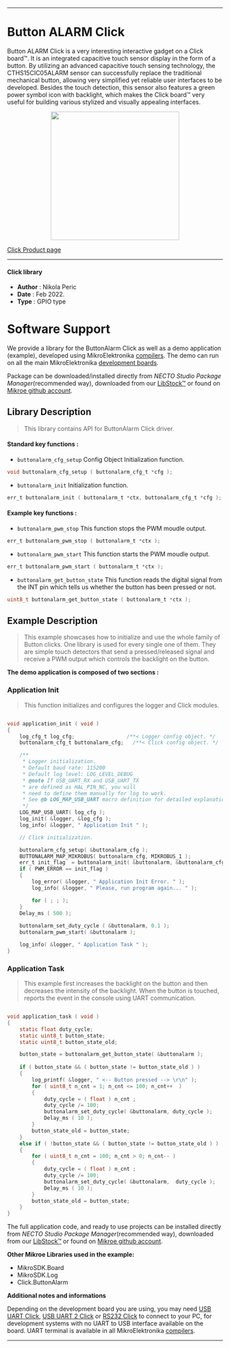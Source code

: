 
---
# Button ALARM Click

Button ALARM Click is a very interesting interactive gadget on a Click board™. It is an integrated capacitive touch sensor display in the form of a button. By utilizing an advanced capacitive touch sensing technology, the CTHS15CIC05ALARM sensor can successfully replace the traditional mechanical button, allowing very simplified yet reliable user interfaces to be developed. Besides the touch detection, this sensor also features a green power symbol icon with backlight, which makes the Click board™ very useful for building various stylized and visually appealing interfaces.

<p align="center">
  <img src="https://download.mikroe.com/images/click_for_ide/button_alarm_click.png" height=300px>
</p>

[Click Product page](https://www.mikroe.com/button-alarm-click)

---


#### Click library

- **Author**        : Nikola Peric
- **Date**          : Feb 2022.
- **Type**          : GPIO type


# Software Support

We provide a library for the ButtonAlarm Click
as well as a demo application (example), developed using MikroElektronika
[compilers](https://www.mikroe.com/necto-studio).
The demo can run on all the main MikroElektronika [development boards](https://www.mikroe.com/development-boards).

Package can be downloaded/installed directly from *NECTO Studio Package Manager*(recommended way), downloaded from our [LibStock&trade;](https://libstock.mikroe.com) or found on [Mikroe github account](https://github.com/MikroElektronika/mikrosdk_click_v2/tree/master/clicks).

## Library Description

> This library contains API for ButtonAlarm Click driver.

#### Standard key functions :

- `buttonalarm_cfg_setup` Config Object Initialization function.
```c
void buttonalarm_cfg_setup ( buttonalarm_cfg_t *cfg );
```

- `buttonalarm_init` Initialization function.
```c
err_t buttonalarm_init ( buttonalarm_t *ctx, buttonalarm_cfg_t *cfg );
```

#### Example key functions :

- `buttonalarm_pwm_stop` This function stops the PWM moudle output.
```c
err_t buttonalarm_pwm_stop ( buttonalarm_t *ctx );
```

- `buttonalarm_pwm_start` This function starts the PWM moudle output.
```c
err_t buttonalarm_pwm_start ( buttonalarm_t *ctx );
```

- `buttonalarm_get_button_state` This function reads the digital signal from the INT pin which tells us whether the button has been pressed or not.
```c
uint8_t buttonalarm_get_button_state ( buttonalarm_t *ctx );
```

## Example Description

> This example showcases how to initialize and use the whole family of Button clicks. 
> One library is used for every single one of them. They are simple touch detectors that send 
> a pressed/released signal and receive a PWM output which controls the backlight on the button.

**The demo application is composed of two sections :**

### Application Init

> This function initializes and configures the logger and Click modules.

```c

void application_init ( void )  
{
    log_cfg_t log_cfg;                 /**< Logger config object. */
    buttonalarm_cfg_t buttonalarm_cfg;   /**< Click config object. */

    /** 
     * Logger initialization.
     * Default baud rate: 115200
     * Default log level: LOG_LEVEL_DEBUG
     * @note If USB_UART_RX and USB_UART_TX 
     * are defined as HAL_PIN_NC, you will 
     * need to define them manually for log to work. 
     * See @b LOG_MAP_USB_UART macro definition for detailed explanation.
     */
    LOG_MAP_USB_UART( log_cfg );
    log_init( &logger, &log_cfg );
    log_info( &logger, " Application Init " );

    // Click initialization.

    buttonalarm_cfg_setup( &buttonalarm_cfg );
    BUTTONALARM_MAP_MIKROBUS( buttonalarm_cfg, MIKROBUS_1 );
    err_t init_flag  = buttonalarm_init( &buttonalarm, &buttonalarm_cfg );
    if ( PWM_ERROR == init_flag ) 
    {
        log_error( &logger, " Application Init Error. " );
        log_info( &logger, " Please, run program again... " );

        for ( ; ; );
    }
    Delay_ms ( 500 );
    
    buttonalarm_set_duty_cycle ( &buttonalarm, 0.1 );
    buttonalarm_pwm_start( &buttonalarm );

    log_info( &logger, " Application Task " );
}

```

### Application Task

> This example first increases the backlight on the button and then decreases the intensity of the
> backlight. When the button is touched,  
> reports the event in the console using UART communication.

```c

void application_task ( void ) 
{
    static float duty_cycle;
    static uint8_t button_state;
    static uint8_t button_state_old;

    button_state = buttonalarm_get_button_state( &buttonalarm );
    
    if ( button_state && ( button_state != button_state_old ) ) 
    {
        log_printf( &logger, " <-- Button pressed --> \r\n" );
        for ( uint8_t n_cnt = 1; n_cnt <= 100; n_cnt++  )
        {
            duty_cycle = ( float ) n_cnt ;
            duty_cycle /= 100;
            buttonalarm_set_duty_cycle( &buttonalarm, duty_cycle );
            Delay_ms ( 10 );
        }
        button_state_old = button_state;
    } 
    else if ( !button_state && ( button_state != button_state_old ) ) 
    {
        for ( uint8_t n_cnt = 100; n_cnt > 0; n_cnt-- )
        {
            duty_cycle = ( float ) n_cnt ;
            duty_cycle /= 100;
            buttonalarm_set_duty_cycle( &buttonalarm,  duty_cycle );
            Delay_ms ( 10 );
        }
        button_state_old = button_state;
    }
}

```

The full application code, and ready to use projects can be installed directly from *NECTO Studio Package Manager*(recommended way), downloaded from our [LibStock&trade;](https://libstock.mikroe.com) or found on [Mikroe github account](https://github.com/MikroElektronika/mikrosdk_click_v2/tree/master/clicks).

**Other Mikroe Libraries used in the example:**

- MikroSDK.Board
- MikroSDK.Log
- Click.ButtonAlarm

**Additional notes and informations**

Depending on the development board you are using, you may need
[USB UART Click](https://www.mikroe.com/usb-uart-click),
[USB UART 2 Click](https://www.mikroe.com/usb-uart-2-click) or
[RS232 Click](https://www.mikroe.com/rs232-click) to connect to your PC, for
development systems with no UART to USB interface available on the board. UART
terminal is available in all MikroElektronika
[compilers](https://shop.mikroe.com/compilers).

---

